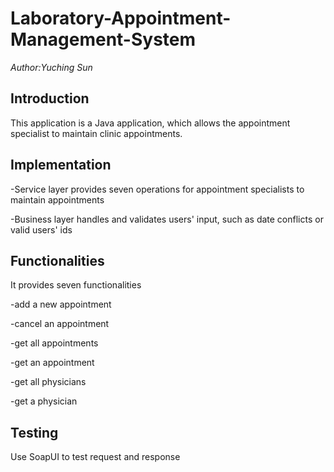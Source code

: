 # Laboratory-Appointment-Management-System
_Author:Yuching Sun_

## Introduction
This application is a Java application, which allows the appointment specialist to maintain clinic appointments. 

## Implementation
-Service layer provides seven operations for appointment specialists to maintain appointments

-Business layer handles and validates users' input, such as date conflicts or valid users' ids

## Functionalities
It provides seven functionalities

-add a new appointment 

-cancel an appointment

-get all appointments

-get an appointment

-get all physicians

-get a physician

## Testing 
Use SoapUI to test request and response 

